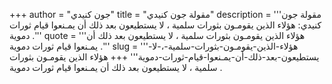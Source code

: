 +++
author = "جون كنيدي"
title = "مقولة جون كنيدي"
description = '''مقولة جون كنيدي: هؤلاء الذين يقومـون بثورات سلمية ، لا يستطيعون بعد ذلك أن يمـنعوا قيام ثورات دموية .'''
quote = '''هؤلاء الذين يقومـون بثورات سلمية ، لا يستطيعون بعد ذلك أن يمـنعوا قيام ثورات دموية .'''
slug = '''هؤلاء-الذين-يقومـون-بثورات-سلمية-،-لا-يستطيعون-بعد-ذلك-أن-يمـنعوا-قيام-ثورات-دموية'''
+++
هؤلاء الذين يقومـون بثورات سلمية ، لا يستطيعون بعد ذلك أن يمـنعوا قيام ثورات دموية .
